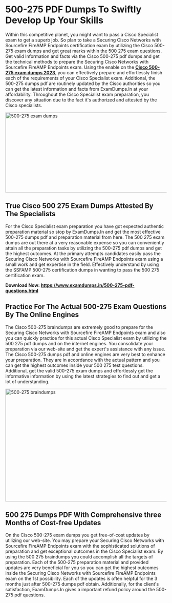 <h1><strong>500-275 PDF Dumps To Swiftly Develop Up Your Skills</strong></h1>
<p>Within this competitive planet, you might want to pass a Cisco Specialist exam to get a superb job. So plan to take a Securing Cisco Networks with Sourcefire FireAMP Endpoints certification exam by utilizing the Cisco 500-275 exam dumps and get great marks within the 500 275 exam questions. Get valid Information and facts via the Cisco 500-275 pdf dumps and get the technical methods to prepare the Securing Cisco Networks with Sourcefire FireAMP Endpoints exam. Using the enable on the <strong><a href="https://www.examdumps.in/500-275-pdf-questions.html">Cisco 500-275 exam dumps 2023</a></strong>, you can effectively prepare and effortlessly finish each of the requirements of your Cisco Specialist exam. Additional, the 500-275 dumps pdf are routinely updated by the Cisco authorities so you can get the latest information and facts from ExamDumps.In at your affordability. Throughout the Cisco Specialist exam preparation, you discover any situation due to the fact it's authorized and attested by the Cisco specialists.</p>
<p><img src="https://i.ibb.co/zxJwW90/Copy-of-Online-Classes-Twitter-header-post-Made-with-Poster-My-Wall-1.png" alt="500-275 exam dumps" width="750" height="250" /></p>
<h2><strong>True Cisco 500 275 Exam Dumps Attested By The Specialists</strong></h2>
<p>For the Cisco Specialist exam preparation you have got expected authentic preparation material so stop by ExamDumps.In and get the most effective 500-275 dumps pdf and preparation material from here. The 500 275 exam dumps are out there at a very reasonable expense so you can conveniently attain all the preparation tasks by utilizing the 500-275 pdf dumps and get the highest outcomes. At the primary attempts candidates easily pass the Securing Cisco Networks with Sourcefire FireAMP Endpoints exam using a small work and get expertise in the field. Effectively understand by using the SSFAMP 500-275 certification dumps in wanting to pass the 500 275 certification exam.</p>
<p><strong>Download Now:&nbsp;<a href="https://www.examdumps.in/500-275-pdf-questions.html">https://www.examdumps.in/500-275-pdf-questions.html</a></strong></p>
<h2><strong>Practice For The Actual 500-275 Exam Questions By The Online Engines</strong></h2>
<p>The Cisco 500-275 braindumps are extremely good to prepare for the Securing Cisco Networks with Sourcefire FireAMP Endpoints exam and also you can quickly practice for this actual Cisco Specialist exam by utilizing the 500 275 pdf dumps and on the internet engines. You consolidate your preparation via our web-site and get the expert's assistance with any issue. The Cisco 500-275 dumps pdf and online engines are very best to enhance your preparation. They are in accordance with the actual pattern and you can get the highest outcomes inside your 500 275 test questions. Additional, get the valid 500-275 exam dumps and effortlessly get the informative information by using the latest strategies to find out and get a lot of understanding.</p>
<p><a href="https://www.examdumps.in/500-275-pdf-questions.html"><img src="https://i.ibb.co/QkNtdwY/Copy-of-Zoom-Online-Classes-Facebook-Share-Po-Made-with-Poster-My-Wall-1.jpg" alt="500-275 braindumps" width="670" height="352" /></a></p>
<h2><strong>500 275 Dumps PDF With Comprehensive three Months of Cost-free Updates</strong></h2>
<p>On the Cisco 500-275 exam dumps you get free-of-cost updates by utilizing our web-site. You may prepare your Securing Cisco Networks with Sourcefire FireAMP Endpoints exam with the sophisticated solutions of preparation and get exceptional outcomes in the Cisco Specialist exam. By using the 500 275 braindumps you could accomplish all the targets of preparation. Each of the 500-275 preparation material and provided updates are very beneficial for you so you can get the highest outcomes inside the Securing Cisco Networks with Sourcefire FireAMP Endpoints exam on the 1st possibility. Each of the updates is often helpful for the 3 months just after 500-275 dumps pdf obtain. Additionally, for the client's satisfaction, ExamDumps.In gives a important refund policy around the 500-275 pdf questions.</p>
